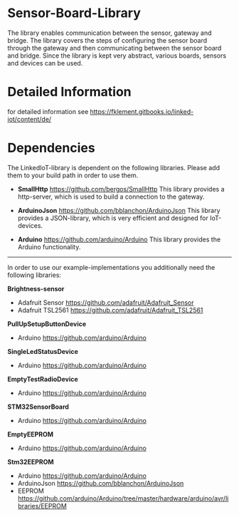 # Sensor-Board-Library

The library enables communication between the sensor, gateway and bridge.
The library covers the steps of configuring the sensor board through the gateway and then communicating between the sensor board and bridge.
Since the library is kept very abstract, various boards, sensors and devices can be used.

# Detailed Information
for detailed information see https://fklement.gitbooks.io/linked-iot/content/de/

# Dependencies
The LinkedIoT-library is dependent on the following libraries. Please add them to your build path in order to use them.

- **SmallHttp**
https://github.com/bergos/SmallHttp
This library provides a http-server, which is used to build a connection to the gateway.
- **ArduinoJson**
https://github.com/bblanchon/ArduinoJson
This library provides a JSON-library, which is very efficient and designed for IoT-devices.

- **Arduino**
https://github.com/arduino/Arduino
This library provides the Arduino functionality.

----------
In order to use our example-implementations you additionally need the following libraries:

**Brightness-sensor**
- Adafruit Sensor
https://github.com/adafruit/Adafruit_Sensor
- Adafruit TSL2561
https://github.com/adafruit/Adafruit_TSL2561

**PullUpSetupButtonDevice**
- Arduino
https://github.com/arduino/Arduino

**SingleLedStatusDevice**
- Arduino
https://github.com/arduino/Arduino

**EmptyTestRadioDevice**
- Arduino
https://github.com/arduino/Arduino

**STM32SensorBoard**
- Arduino
https://github.com/arduino/Arduino

**EmptyEEPROM**
- Arduino
https://github.com/arduino/Arduino

**Stm32EEPROM**
- Arduino
https://github.com/arduino/Arduino
- ArduinoJson
https://github.com/bblanchon/ArduinoJson
- EEPROM
https://github.com/arduino/Arduino/tree/master/hardware/arduino/avr/libraries/EEPROM

